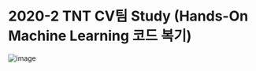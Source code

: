 # 2020-2 TNT CV팀 Study (Hands-On Machine Learning 코드 복기)

![image](https://user-images.githubusercontent.com/59307414/92405873-8dc02600-f171-11ea-8360-4f90eeacb4ab.png)

